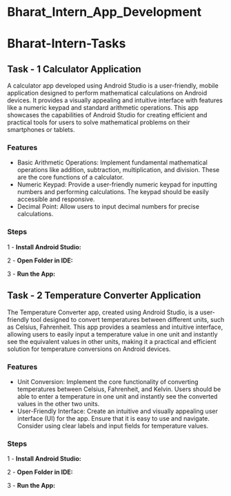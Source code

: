 # Bharat_Intern_App_Development

# Bharat-Intern-Tasks

## Task - 1  Calculator Application
A calculator app developed using Android Studio is a user-friendly, mobile application designed to perform mathematical calculations on Android devices. It provides a visually appealing and intuitive interface with features like a numeric keypad and standard arithmetic operations. This app showcases the capabilities of Android Studio for creating efficient and practical tools for users to solve mathematical problems on their smartphones or tablets.

### Features

- Basic Arithmetic Operations: Implement fundamental mathematical operations like addition, subtraction, multiplication, and division. These are the core functions of a calculator.
- Numeric Keypad: Provide a user-friendly numeric keypad for inputting numbers and performing calculations. The keypad should be easily accessible and responsive.
- Decimal Point: Allow users to input decimal numbers for precise calculations.

### Steps  

1 - **Install Android Studio:**

2 - **Open Folder in IDE:**
  
3 - **Run the App:**


## Task - 2 Temperature Converter Application
The Temperature Converter app, created using Android Studio, is a user-friendly tool designed to convert temperatures between different units, such as Celsius, Fahrenheit. This app provides a seamless and intuitive interface, allowing users to easily input a temperature value in one unit and instantly see the equivalent values in other units, making it a practical and efficient solution for temperature conversions on Android devices.

### Features

- Unit Conversion: Implement the core functionality of converting temperatures between Celsius, Fahrenheit, and Kelvin. Users should be able to enter a temperature in one unit and instantly see the converted values in the other two units.
- User-Friendly Interface: Create an intuitive and visually appealing user interface (UI) for the app. Ensure that it is easy to use and navigate. Consider using clear labels and input fields for temperature values.

### Steps

1 - **Install Android Studio:**

2 - **Open Folder in IDE:**
  
3 - **Run the App:**

